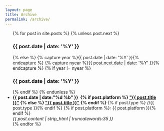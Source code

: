 ```yaml
---
layout: page
title: Archive
permalink: /archive/
---
```


<ul class="archive">
  {% for post in site.posts %}
    {% unless post.next %}
      <h3>{{ post.date | date: '%Y' }}</h3>
    {% else %}
      {% capture year %}{{ post.date | date: '%Y' }}{% endcapture %}
      {% capture nyear %}{{ post.next.date | date: '%Y' }}{% endcapture %}
      {% if year != nyear %}
        <h3>{{ post.date | date: '%Y' }}</h3>
      {% endif %}
    {% endunless %}
    <li>
      <strong>
      {{ post.date | date:"%d&nbsp;%b" }}&nbsp;
      {% if post.platform %}
        <a href="{{ post.exturl }}">"{{ post.title }}"</a>
      {% else %}
        <a href="{{ post.url }}">"{{ post.title }}"</a>
      {% endif %}
      </strong>
      {% if post.type %}<span class="grey"> //{{ post.type }}</span>{% endif %}
      {% if post.platform %}<span class="grey">: {{ post.platform }}</span>{% endif %}
      <br>
      <em>{{ post.content | strip_html | truncatewords:35 }}</em>
    </li>
  {% endfor %}
</ul>
